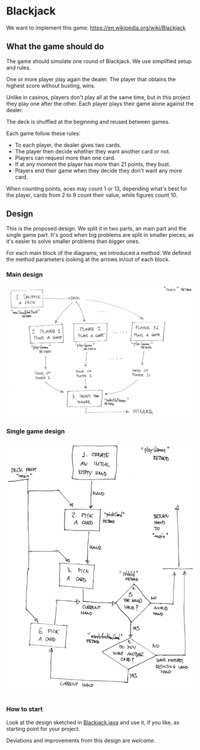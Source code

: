 # Blackjack

We want to implement this game:
https://en.wikipedia.org/wiki/Blackjack

## What the game should do

The game should simulate one round of Blackjack.
We use simplified setup and rules.

One or more player play again the dealer.
The player that obtains the highest score without busting, wins.

Unlike in casinos, players don't play all at the same time,
but in this project they play one after the other.
Each player plays their game alone against the dealer.

The deck is shuffled at the beginning and reused between games.

Each game follow these rules:

- To each player, the dealer gives two cards.
- The player then decide whether they want another card or not.
- Players can request more than one card.
- If at any moment the player has more than 21 points, they bust.
- Players end their game when they decide they don't want any more card.

When counting points, aces may count 1 or 13, depending what's
best for the player, cards from 2 to 9 count their value,
while figures count 10.

## Design

This is the proposed design. We split it in two parts,
an main part and the single game part.
It's good when big problems are split in smaller pieces,
as it's easier to solve smaller problems than bigger ones.

For each main block of the diagrams, we introduced a method.
We defined the method parameters looking at the arrows in/out of each block.

### Main design

![Main design](main-design.jpeg)

### Single game design

![Single game design](single-game-design.jpeg)

### How to start

Look at the design sketched in [Blackjack.java](Blackjack.java) and use it,
if you like, as starting point for your project.

Deviations and improvements from this design are *welcome*.
